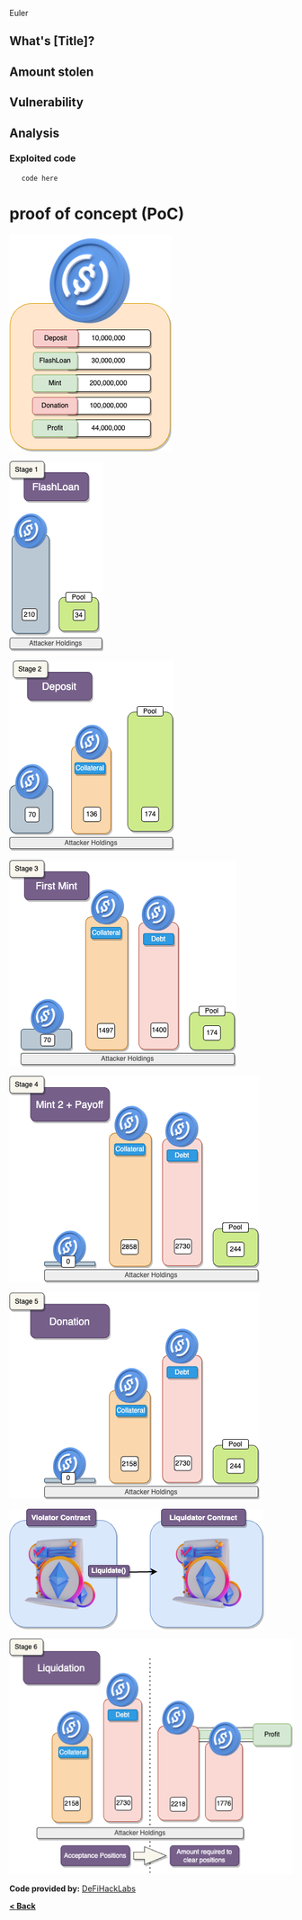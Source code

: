 Euler

## What's [Title]?


## Amount stolen



## Vulnerability



## Analysis



### Exploited code

```solidity
   code here
```

# proof of concept (PoC) 
![euler Image](../images/euler/euler.png)

![euler Image](../images/euler/euler2.png)

![euler Image](../images/euler/euler3.png)

![euler Image](../images/euler/euler4.png)

![euler Image](../images/euler/euler5.png)

![euler Image](../images/euler/euler6.png)

![euler Image](../images/euler/euler7.png)

![euler Image](../images/euler/euler8.png)




**Code provided by:** [DeFiHackLabs](https://github.com/SunWeb3Sec/DeFiHackLabs/blob/main/src/test/88mph_exp.sol)


[**< Back**](https://patronasxdxd.github.io/CTFS/)
